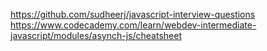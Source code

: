 https://github.com/sudheerj/javascript-interview-questions
https://www.codecademy.com/learn/webdev-intermediate-javascript/modules/asynch-js/cheatsheet